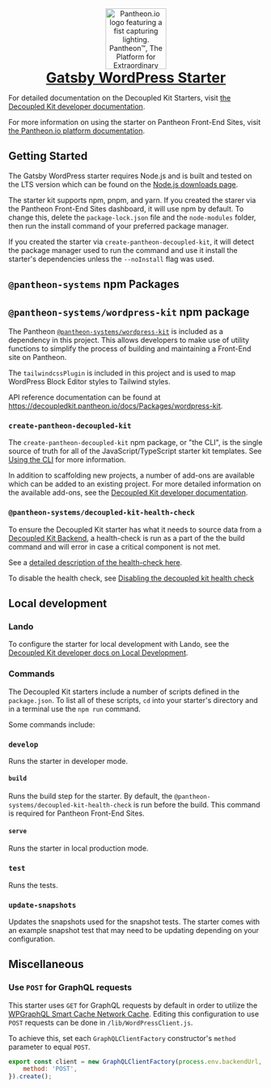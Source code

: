 <div align="center">
	<picture>
  	<source media="(prefers-color-scheme: dark)" srcset="https://raw.githubusercontent.com/pantheon-systems/decoupled-kit-js/canary/web/static/img/W_Fist-Tagline.png">
  	<img height="120" alt="Pantheon.io logo featuring a fist capturing lighting. Pantheon™, The Platform for Extraordinary Websites." src="https://raw.githubusercontent.com/pantheon-systems/decoupled-kit-js/canary/web/static/img/B_Fist-Tagline.png">
	</picture>
	<a href="https://decoupledkit.pantheon.io/docs#gatsby-wordpress-starter">
		<h1 style="margin:auto;" align="center">Gatsby WordPress Starter</h1>
	</a>
</div>


For detailed documentation on the Decoupled Kit Starters, visit [the Decoupled Kit developer documentation](https://decoupledkit.pantheon.io).

For more information on using the starter on Pantheon Front-End Sites, visit [the Pantheon.io platform documentation](https://docs.pantheon.io/guides/decoupled/).

## Getting Started

The Gatsby WordPress starter requires Node.js and is built and tested on the LTS version which can be found on the [Node.js downloads page](https://nodejs.org/en/download).

The starter kit supports npm, pnpm, and yarn. If you created the starer via the Pantheon Front-End Sites dashboard, it will use npm by default. To change this, delete the `package-lock.json` file and the `node-modules` folder, then run the install command of your preferred package manager.

If you created the starter via `create-pantheon-decoupled-kit`, it will detect the package manager used to run the command and use it install the starter's dependencies unless the `--noInstall` flag was used.

## `@pantheon-systems` npm Packages

## `@pantheon-systems/wordpress-kit` npm package

The Pantheon [`@pantheon-systems/wordpress-kit`](https://www.npmjs.com/package/@pantheon-systems/wordpress-kit) is included as a dependency in this
project. This allows developers to make use of utility functions to simplify the
process of building and maintaining a Front-End site on Pantheon.

The `tailwindcssPlugin` is included in this project and is used to map WordPress
Block Editor styles to Tailwind styles.

API reference documentation can be found at https://decoupledkit.pantheon.io/docs/Packages/wordpress-kit.

### `create-pantheon-decoupled-kit`

The `create-pantheon-decoupled-kit` npm package, or "the CLI", is the single source of truth for all of the JavaScript/TypeScript starter kit templates. See [Using the CLI](https://decoupledkit.pantheon.io/docs/frontend-starters/using-the-cli) for more information.

In addition to scaffolding new projects, a number of add-ons are available which can be added to an existing project. For more detailed information on the available add-ons, see the [Decoupled Kit developer documentation](https://decoupledkit.pantheon.io/docs/frontend-starters/using-the-cli#add-ons).

### `@pantheon-systems/decoupled-kit-health-check`

To ensure the Decoupled Kit starter has what it needs to source data from a [Decoupled Kit Backend](https://decoupledkit.pantheon.io/docs/backend-starters), a health-check is run as a part of the the build command and will error in case a critical component is not met.

See a [detailed description of the health-check here](https://github.com/pantheon-systems/decoupled-kit-js/tree/canary/packages/decoupled-kit-health-check#what-does-it-do).

To disable the health check, see [Disabling the decoupled kit health check](https://decoupledkit.pantheon.io/docs/frontend-starters/gatsby/gatsby-wordpress/troubleshooting#disabling-the-decoupled-kit-health-check)


## Local development

### Lando

To configure the starter for local development with Lando, see the [Decoupled Kit developer docs on Local Development](https://decoupledkit.pantheon.io/docs/backend-starters/decoupled-wordpress/local-development).

### Commands

The Decoupled Kit starters include a number of scripts defined in the
`package.json`. To list all of these scripts, `cd` into your starter's directory
and in a terminal use the `npm run` command.


Some commands include:

### `develop`

Runs the starter in developer mode.

#### `build`
Runs the build step for the starter. By default, the
`@pantheon-systems/decoupled-kit-health-check` is run before the build. This
command is required for Pantheon Front-End Sites.

#### `serve`
Runs the starter in local production mode.


### `test`
Runs the tests.

### `update-snapshots`
Updates the snapshots used for the snapshot tests. The starter comes with an
example snapshot test that may need to be updating depending on your
configuration.

## Miscellaneous

### Use `POST` for GraphQL requests

This starter uses `GET` for GraphQL requests by default in order to utilize the [WPGraphQL Smart Cache Network Cache](https://github.com/wp-graphql/wp-graphql-smart-cache/blob/main/docs/network-cache.md#network-cache). Editing this
configuration to use `POST` requests can be done in `/lib/WordPressClient.js`.

To achieve this, set each `GraphQLClientFactory` constructor's `method` parameter
to equal `POST`.

```js
export const client = new GraphQLClientFactory(process.env.backendUrl, {
	method: 'POST',
}).create();
```
